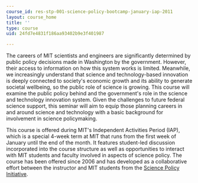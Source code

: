 ```yaml
---
course_id: res-stp-001-science-policy-bootcamp-january-iap-2011
layout: course_home
title: ''
type: course
uid: 24fd7e4831f186aa93402b9e3f401987

---
```

The careers of MIT scientists and engineers are significantly determined by public policy decisions made in Washington by the government. However, their access to information on how this system works is limited. Meanwhile, we increasingly understand that science and technology-based innovation is deeply connected to society's economic growth and its ability to generate societal wellbeing, so the public role of science is growing. This course will examine the public policy behind and the government's role in the science and technology innovation system. Given the challenges to future federal science support, this seminar will aim to equip those planning careers in and around science and technology with a basic background for involvement in science policymaking.

This course is offered during MIT's Independent Activities Period (IAP), which is a special 4-week term at MIT that runs from the first week of January until the end of the month. It features student-led discussion incorporated into the course structure as well as opportunities to interact with MIT students and faculty involved in aspects of science policy. The course has been offered since 2006 and has developed as a collaborative effort between the instructor and MIT students from the [Science Policy Initiative](http://web.mit.edu/spi/).
